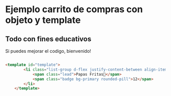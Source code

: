 # Ejemplo carrito de compras con objeto y template

## Todo con fines educativos
Si puedes mejorar el codigo, bienvenido!

```html

<template id="template">
        <li class="list-group d-flex justify-content-between align-items-center">
            <span class="lead">Papas Fritas🍟</span>
            <span class="badge bg-primary rounded-pill">12</span>
        </li>
    </template>
```